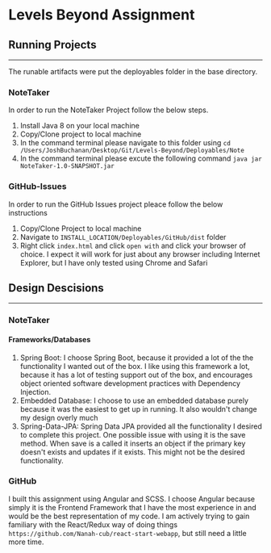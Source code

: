 # Levels Beyond Assignment

## Running Projects 
---
The runable artifacts were put the deployables folder in the base directory.

### NoteTaker
In order to run the NoteTaker Project follow the below steps.
1. Install Java 8 on your local machine
2. Copy/Clone project to local machine 
3. In the command terminal please navigate to this folder using `cd /Users/JoshBuchanan/Desktop/Git/Levels-Beyond/Deployables/Note`
4. In the command terminal please excute the following command
  `java jar NoteTaker-1.0-SNAPSHOT.jar`
  
### GitHub-Issues
In order to run the GitHub Issues project pleace follow the below instructions
1. Copy/Clone Project to local machine
2. Navigate to `INSTALL_LOCATION/Deployables/GitHub/dist` folder
3. Right click `index.html` and click `open with` and click your browser of choice. I expect it will work for just about any browser including Internet Explorer, but I have only tested using Chrome and Safari

## Design Descisions 
---
### NoteTaker
#### Frameworks/Databases
1. Spring Boot: I choose Spring Boot, because it provided a lot of the the functionality I wanted out of the box. I like using this framework a lot, because it has a lot of testing support out of the box, and encourages object oriented software development practices with Dependency Injection. 
2. Embedded Database: I choose to use an embedded database purely because it was the easiest to get up in running. It also wouldn't change my design overly much
3. Spring-Data-JPA: Spring Data JPA provided all the functionality I desired to complete this project. One possible issue with using it is the save method. When save is a called it inserts an object if the primary key doesn't exists and updates if it exists. This might not be the desired functionality.

### GitHub
I built this assignment using Angular and SCSS. I choose Angular because simply it is the Frontend Framework that I have the most experience in and would be the best representation of my code. I am actively trying to gain familiary with the React/Redux way of doing things `https://github.com/Nanah-cub/react-start-webapp`, but still need a little more time. 


